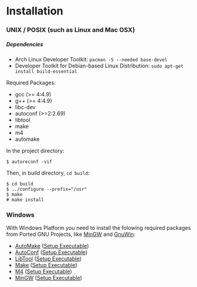 # Installation
### UNIX / POSIX (such as Linux and Mac OSX)
##### Dependencies
* Arch Linux Developer Toolkit: ```pacman -S --needed base-devel```
* Developer Toolkit for Debian-based Linux Distribution: ```sudo apt-get install build-essential```

Required Packages:
- gcc (>= 4:4.9)
- g++ (>= 4:4.9)
- libc-dev
- autoconf (>=2:2.69)
- libtool
- make
- m4
- automake

In the project directory:
```
$ autoreconf -vif
```
Then, in build directory, ```cd build```:
```
$ cd build
$ ../configure --prefix="/usr"
$ make
# make install
```

### Windows
With Windows Platform you need to install the folowing required packages from Ported GNU Projects, like [MinGW](http://www.mingw.org/) and [GnuWin](http://gnuwin32.sourceforge.net/):
- [AutoMake](http://gnuwin32.sourceforge.net/packages/automake.htm) ([Setup Executable](http://gnuwin32.sourceforge.net/downlinks/automake.php))
- [AutoConf](http://gnuwin32.sourceforge.net/packages/autoconf.htm) ([Setup Executable](http://gnuwin32.sourceforge.net/downlinks/autoconf-bin.php))
- [LibTool](http://gnuwin32.sourceforge.net/packages/libtool.htm) ([Setup Executable](http://gnuwin32.sourceforge.net/downlinks/libtool.php))
- [Make](http://gnuwin32.sourceforge.net/packages/make.htm) ([Setup Executable](http://gnuwin32.sourceforge.net/downlinks/make.php))
- [M4](http://gnuwin32.sourceforge.net/packages/m4.htm) ([Setup Executable](http://gnuwin32.sourceforge.net/downlinks/m4.php))
- [MinGW](http://www.mingw.org/) ([Setup Executable](https://sourceforge.net/projects/mingw/files/latest/download?source=files))
